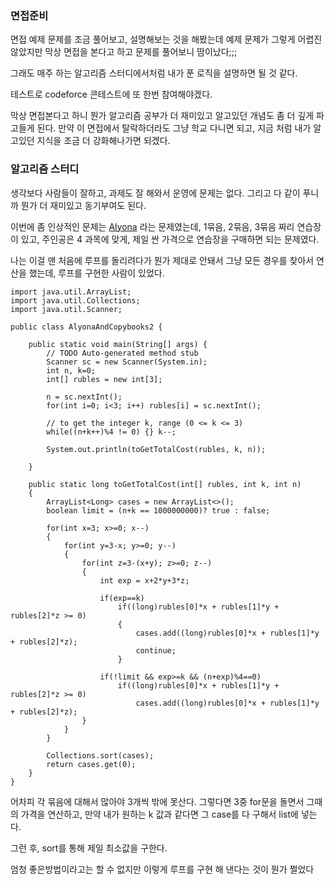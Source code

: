 ### 면접준비
면접 예제 문제를 조금 풀어보고, 설명해보는 것을 해봤는데 예제 문제가 그렇게 어렵진 않았지만 막상 면접을 본다고 하고 문제를 풀어보니 땀이났다;;;

그래도 매주 하는 알고리즘 스터디에서처럼 내가 푼 로직을 설명하면 될 것 같다.

테스트로 codeforce 콘테스트에 또 한번 참여해야겠다.

막상 면접본다고 하니 뭔가 알고리즘 공부가 더 재미있고 알고있던 개념도 좀 더 깊게 파고들게 된다. 만약 이 면접에서 탈락하더라도 그냥 학교 다니면 되고, 지금 처럼 내가 알고있던 지식을 조금 더 강화해나가면 되겠다.

### 알고리즘 스터디
생각보다 사람들이 잘하고, 과제도 잘 해와서 운영에 문제는 없다. 그리고 다 같이 푸니까 뭔가 더 재미있고 동기부여도 된다.

이번에 좀 인상적인 문제는 [Alyona](http://codeforces.com/contest/740/problem/A) 라는 문제였는데, 1묶음, 2묶음, 3묶음 짜리 연습장이 있고, 주인공은 4 과목에 맞게, 제일 싼 가격으로 연습장을 구매하면 되는 문제였다.

나는 이걸 맨 처음에 루프를 돌리려다가 뭔가 제대로 안돼서 그냥 모든 경우를 찾아서 연산을 했는데, 루프를 구현한 사람이 있었다.

	import java.util.ArrayList;
	import java.util.Collections;
	import java.util.Scanner;
	
	public class AlyonaAndCopybooks2 {
	
	    public static void main(String[] args) {
	        // TODO Auto-generated method stub
	        Scanner sc = new Scanner(System.in);
	        int n, k=0;
	        int[] rubles = new int[3];
	
	        n = sc.nextInt();
	        for(int i=0; i<3; i++) rubles[i] = sc.nextInt();
	
	        // to get the integer k, range (0 <= k <= 3)
	        while((n+k++)%4 != 0) {} k--;
	
	        System.out.println(toGetTotalCost(rubles, k, n));
	
	    }
	
	    public static long toGetTotalCost(int[] rubles, int k, int n)
	    {
	        ArrayList<Long> cases = new ArrayList<>();
	        boolean limit = (n+k == 1000000000)? true : false;
	
	        for(int x=3; x>=0; x--)
	        {
	            for(int y=3-x; y>=0; y--)
	            {
	                for(int z=3-(x+y); z>=0; z--)
	                {
	                    int exp = x+2*y+3*z;
	
	                    if(exp==k)
	                        if((long)rubles[0]*x + rubles[1]*y + rubles[2]*z >= 0)
	                        {
	                            cases.add((long)rubles[0]*x + rubles[1]*y + rubles[2]*z);
	                            continue;
	                        }
	
	                    if(!limit && exp>=k && (n+exp)%4==0)
	                        if((long)rubles[0]*x + rubles[1]*y + rubles[2]*z >= 0)
	                            cases.add((long)rubles[0]*x + rubles[1]*y + rubles[2]*z);
	                }
	            }
	        }
	
	        Collections.sort(cases);
	        return cases.get(0);
	    }
	}

어차피 각 묶음에 대해서 많아야 3개씩 밖에 못산다. 그렇다면 3중 for문을 돌면서 그때의 가격을 연산하고, 만약 내가 원하는 k 값과 같다면 그 case를 다 구해서 list에 넣는다.

그런 후, sort를 통해 제일 최소값을 구한다.

엄청 좋은방법이라고는 할 수 없지만 이렇게 루프를 구현 해 낸다는 것이 뭔가 쩔었다


